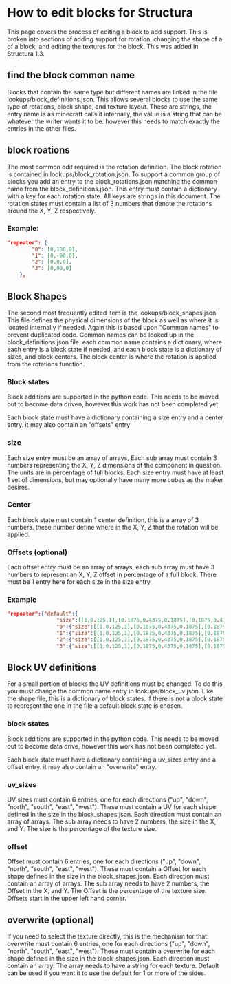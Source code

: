 # How to edit blocks for Structura
This page covers the process of editing a block to add support. This is broken into sections of adding support for rotation, changing the shape of a of a block, and editing the textures for the block. This was added in Structura 1.3.
## find the block common name
Blocks that contain the same type but different names are linked in the file lookups/block_definitions.json. This allows several blocks to use the same type of rotations, block shape, and texture layout. These are strings, the entry name is as minecraft calls it internally, the value is a string that can be whatever the writer wants it to be. however this needs to match exactly the entries in the other files.

## block roations 
The most common edit required is the rotation definition. The block rotation is contained in lookups/block_rotation.json. To support a common group of blocks you add an entry to the block_rotations.json matching the common name from the block_definitions.json. This entry must contain a dictionary with a key for each rotation state. All keys are strings in this document. The rotation states must contain a list of 3 numbers that denote the rotations around the X, Y, Z respectively.
### Example:
```json
"repeater": {
        "0": [0,180,0],
        "1": [0,-90,0],
        "2": [0,0,0],
        "3": [0,90,0]
    },
```
## Block Shapes
The second most frequently edited item is the lookups/block_shapes.json. This file defines the physical dimensions of the block as well as where it is located internally if needed. Again this is based upon "Common names" to prevent duplicated code. Common names can be looked up in the block_definitions.json file. each common name contains a dictionary, where each entry is a block state if needed, and each block state is a dictionary of sizes, and block centers. The block center is where the rotation is applied from the rotations function.
### Block states
 Block additions are supported in the python code. This needs to be moved out to become data driven, however this work has not been completed yet.

Each block state must have a dictionary containing a size entry and a center entry. it may also contain an "offsets" entry
### size
Each size entry must be an array of arrays, Each sub array must contain 3 numbers representing the X, Y, Z dimensions of the component in question. The units are in percentage of full blocks, Each size entry must have at least 1 set of dimensions, but may optionally have many more cubes as the maker desires.
### Center
Each block state must contain 1 center definition, this is a array of 3 numbers. these number define where in the X, Y, Z that the rotation will be applied.
### Offsets (optional)
Each offset entry must be an array of arrays, each sub array must have 3 numbers to represent an X, Y, Z offset in percentage of a full block. There must be 1 entry here for each size in the size entry
### Example
```json
"repeater":{"default":{
				"size":[[1,0.125,1],[0.1875,0.4375,0.1875],[0.1875,0.4375,0.1875]],"offsets":[[0,0,0],[0.4125,0,0.7125],[0.4125,0,0.4875]],"center":[0.5,0.5,0.5]},
				"0":{"size":[[1,0.125,1],[0.1875,0.4375,0.1875],[0.1875,0.4375,0.1875]],"offsets":[[0,0,0],[0.4125,0,0.7125],[0.4125,0,0.4875]],"center":[0.5,0.5,0.5]},
				"1":{"size":[[1,0.125,1],[0.1875,0.4375,0.1875],[0.1875,0.4375,0.1875]],"offsets":[[0,0,0],[0.4125,0,0.7125],[0.4125,0,0.375]],"center":[0.5,0.5,0.5]},
				"2":{"size":[[1,0.125,1],[0.1875,0.4375,0.1875],[0.1875,0.4375,0.1875]],"offsets":[[0,0,0],[0.4125,0,0.7125],[0.4125,0,0.25]],"center":[0.5,0.5,0.5]},
				"3":{"size":[[1,0.125,1],[0.1875,0.4375,0.1875],[0.1875,0.4375,0.1875]],"offsets":[[0,0,0],[0.4125,0,0.7125],[0.4125,0,0.125]],"center":[0.5,0.5,0.5]}},
```
## Block UV definitions
For a small portion of blocks the UV definitions must be changed. To do this you must change the common name entry in lookups/block_uv.json. Like the shape file, this is a dictionary of block states. if there is not a block state to represent the one in the file a default block state is chosen.
### block states 
 Block additions are supported in the python code. This needs to be moved out to become data drive, however this work has not been completed yet.

Each block state must have a dictionary containing a uv_sizes entry and a offset entry. it may also contain an "overwrite" entry.
### uv_sizes
UV sizes must contain 6 entries, one for each directions ("up", "down", "north", "south", "east", "west"). These must contain a UV for each shape defined in the size in the block_shapes.json. Each direction must contain an array of arrays. The sub array needs to have 2 numbers, the size in the X, and Y. The size is the percentage of the texture size. 
### offset
Offset must contain 6 entries, one for each directions ("up", "down", "north", "south", "east", "west"). These must contain a Offset for each shape defined in the size in the block_shapes.json. Each direction must contain an array of arrays. The sub array needs to have 2 numbers, the Offset in the X, and Y. The Offset is the percentage of the texture size. Offsets start in the upper left hand corner.
## overwrite (optional)
If you need to select the texture directly, this is the mechanism for that. overwrite must contain 6 entries, one for each directions ("up", "down", "north", "south", "east", "west"). These must contain a overwrite for each shape defined in the size in the block_shapes.json. Each direction must contain an array. The  array needs to have a string for each texture. Default can be used if you want it to use the default for 1 or more of the sides.
